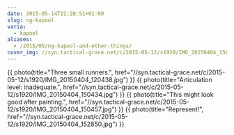 ```yaml
---
date: 2015-05-14T22:28:51+01:00
slug: ng-kapool
varia:
  - kapool
aliases:
  - /2015/05/ng-kapool-and-other-things/
cover_img: //syn.tactical-grace.net/c/2015-05-12/s1920/IMG_20150404_150457.jpg
---
```

{{ photo(title="Three small runners.", href="//syn.tactical-grace.net/c/2015-05-12/s1920/IMG_20150404_120438.jpg") }}
{{ photo(title="Articulation level: inadequate.", href="//syn.tactical-grace.net/c/2015-05-12/s1920/IMG_20150404_150434.jpg") }}
{{ photo(title="This might look good after painting.", href="//syn.tactical-grace.net/c/2015-05-12/s1920/IMG_20150404_150457.jpg") }}
{{ photo(title="Represent!", href="//syn.tactical-grace.net/c/2015-05-12/s1920/IMG_20150404_152850.jpg") }}
